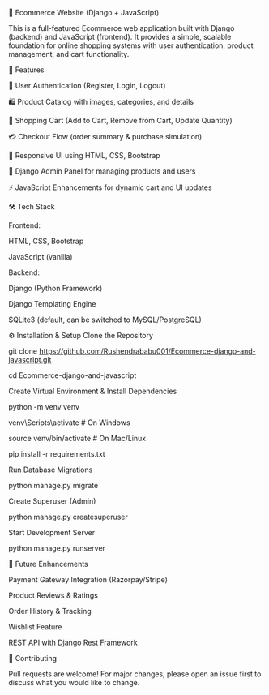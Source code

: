🛒 Ecommerce Website (Django + JavaScript)

This is a full-featured Ecommerce web application built with Django (backend) and JavaScript (frontend).
It provides a simple, scalable foundation for online shopping systems with user authentication, product management, and cart functionality.

🚀 Features

🔐 User Authentication (Register, Login, Logout)

🛍️ Product Catalog with images, categories, and details

🛒 Shopping Cart (Add to Cart, Remove from Cart, Update Quantity)

💳 Checkout Flow (order summary & purchase simulation)

🎨 Responsive UI using HTML, CSS, Bootstrap

📂 Django Admin Panel for managing products and users

⚡ JavaScript Enhancements for dynamic cart and UI updates

🛠️ Tech Stack

Frontend:

HTML, CSS, Bootstrap

JavaScript (vanilla)

Backend:

Django (Python Framework)

Django Templating Engine

SQLite3 (default, can be switched to MySQL/PostgreSQL)

⚙️ Installation & Setup
Clone the Repository
 
git clone https://github.com/Rushendrababu001/Ecommerce-django-and-javascript.git

cd Ecommerce-django-and-javascript

Create Virtual Environment & Install Dependencies

python -m venv venv

venv\Scripts\activate    # On Windows

source venv/bin/activate # On Mac/Linux

pip install -r requirements.txt

Run Database Migrations

python manage.py migrate

Create Superuser (Admin)

python manage.py createsuperuser

Start Development Server

python manage.py runserver


📌 Future Enhancements

Payment Gateway Integration (Razorpay/Stripe)

Product Reviews & Ratings

Order History & Tracking

Wishlist Feature

REST API with Django Rest Framework

🤝 Contributing

Pull requests are welcome! For major changes, please open an issue first to discuss what you would like to change.
 
